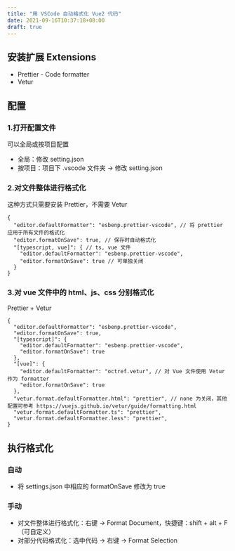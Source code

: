 ```yaml
---
title: "用 VSCode 自动格式化 Vue2 代码"
date: 2021-09-16T10:37:18+08:00
draft: true
---
```


## 安装扩展 Extensions

* Prettier - Code formatter
* Vetur

## 配置

### 1.打开配置文件

可以全局或按项目配置

* 全局：修改 setting.json
* 按项目：项目下 .vscode 文件夹 -> 修改 setting.json

### 2.对文件整体进行格式化

这种方式只需要安装 Prettier，不需要 Vetur

```
{
  "editor.defaultFormatter": "esbenp.prettier-vscode", // 将 prettier 应用于所有文件的格式化
  "editor.formatOnSave": true, // 保存时自动格式化
  "[typescript, vue]": { // ts, vue 文件
    "editor.defaultFormatter": "esbenp.prettier-vscode",
    "editor.formatOnSave": true // 可单独关闭
  }
}
```

### 3.对 vue 文件中的 html、js、css 分别格式化

Prettier + Vetur

```
{
  "editor.defaultFormatter": "esbenp.prettier-vscode",
  "editor.formatOnSave": true,
  "[typescript]": {
    "editor.defaultFormatter": "esbenp.prettier-vscode",
    "editor.formatOnSave": true
  },
  "[vue]": {
    "editor.defaultFormatter": "octref.vetur", // 对 Vue 文件使用 Vetur 作为 formatter
    "editor.formatOnSave": true
  },
  "vetur.format.defaultFormatter.html": "prettier", // none 为关闭，其他配置可参考 https://vuejs.github.io/vetur/guide/formatting.html
  "vetur.format.defaultFormatter.ts": "prettier",
  "vetur.format.defaultFormatter.less": "prettier",
}
```

## 执行格式化

### 自动

- 将 settings.json 中相应的 formatOnSave 修改为 true

### 手动

- 对文件整体进行格式化：右键 -> Format Document，快捷键：shift + alt + F（可自定义）
- 对部分代码格式化：选中代码 -> 右键 -> Format Selection
